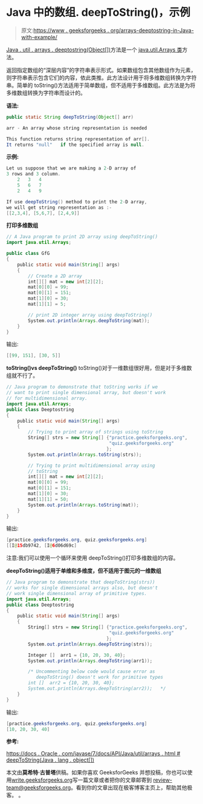 # Java 中的数组. deepToString()，示例

> 原文:[https://www . geeksforgeeks . org/arrays-deeptostring-in-Java-with-example/](https://www.geeksforgeeks.org/arrays-deeptostring-in-java-with-example/)

[Java . util . arrays . deeptostring(Object[])](https://docs.oracle.com/javase/7/docs/api/java/util/Arrays.html#deepToString(java.lang.Object[]))方法是一个 [java.util.Arrays 类](https://www.geeksforgeeks.org/array-class-in-java/)方法。

返回指定数组的“深层内容”的字符串表示形式。如果数组包含其他数组作为元素，则字符串表示包含它们的内容，依此类推。此方法设计用于将多维数组转换为字符串。简单的 toString()方法适用于简单数组，但不适用于多维数组。此方法是为将多维数组转换为字符串而设计的。

**语法:**

```java
public static String deepToString(Object[] arr)

arr - An array whose string representation is needed

This function returns string representation of arr[].
It returns "null"   if the specified array is null.
```

**示例:**

```java
Let us suppose that we are making a 2-D array of
3 rows and 3 column.
    2   3   4   
    5   6   7
    2   4   9

If use deepToString() method to print the 2-D array, 
we will get string representation as :-
[[2,3,4], [5,6,7], [2,4,9]]

```

**打印多维数组**

```java
// A Java program to print 2D array using deepToString()
import java.util.Arrays;

public class GfG
{
    public static void main(String[] args)
    {
        // Create a 2D array
        int[][] mat = new int[2][2];
        mat[0][0] = 99;
        mat[0][1] = 151;
        mat[1][0] = 30;
        mat[1][1] = 5;

        // print 2D integer array using deepToString()
        System.out.println(Arrays.deepToString(mat));
    }
}
```

输出:

```java
[[99, 151], [30, 5]]
```

**toString()vs deepToString()**
toString()对于一维数组很好用，但是对于多维数组就不行了。

```java
// Java program to demonstrate that toString works if we 
// want to print single dimensional array, but doesn't work
// for multidimensional array.
import java.util.Arrays;
public class Deeptostring
{
    public static void main(String[] args)
    {
        // Trying to print array of strings using toString
        String[] strs = new String[] {"practice.geeksforgeeks.org",
                                      "quiz.geeksforgeeks.org"
                                     };
        System.out.println(Arrays.toString(strs));

        // Trying to print multidimensional array using
        // toString
        int[][] mat = new int[2][2];
        mat[0][0] = 99;
        mat[0][1] = 151;
        mat[1][0] = 30;
        mat[1][1] = 50;
        System.out.println(Arrays.toString(mat));
    }
}
```

输出:

```java
[practice.geeksforgeeks.org, quiz.geeksforgeeks.org]
[[I@15db9742, [I@6d06d69c]

```

注意:我们可以使用一个循环来使用 deepToString()打印多维数组的内容。

**deepToString()适用于单维和多维度，但不适用于图元的一维数组**

```java
// Java program to demonstrate that deepToString(strs))
// works for single dimensional arrays also, but doesn't
// work single dimensional array of primitive types.
import java.util.Arrays;
public class Deeptostring
{
    public static void main(String[] args)
    {
        String[] strs = new String[] {"practice.geeksforgeeks.org",
                                      "quiz.geeksforgeeks.org"
                                     };
        System.out.println(Arrays.deepToString(strs));

        Integer []  arr1 = {10, 20, 30, 40};
        System.out.println(Arrays.deepToString(arr1));

        /* Uncommenting below code would cause error as 
           deepToString() doesn't work for primitive types
        int []  arr2 = {10, 20, 30, 40};
        System.out.println(Arrays.deepToString(arr2));   */    
    }
}
```

输出:

```java
[practice.geeksforgeeks.org, quiz.geeksforgeeks.org]
[10, 20, 30, 40]

```

**参考:** 

[https://docs . Oracle . com/javase/7/docs/API/Java/util/arrays . html # deepToString(Java . lang . object[])](https://docs.oracle.com/javase/7/docs/api/java/util/Arrays.html#deepToString(java.lang.Object[]))

本文由**莫希特·古普塔**供稿。如果你喜欢 GeeksforGeeks 并想投稿，你也可以使用[write.geeksforgeeks.org](https://write.geeksforgeeks.org)写一篇文章或者把你的文章邮寄到 review-team@geeksforgeeks.org。看到你的文章出现在极客博客主页上，帮助其他极客。
。